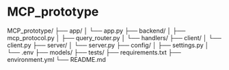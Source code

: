 # MCP_prototype

MCP_prototype/
├── app/
│   └── app.py
├── backend/
│   ├── mcp_protocol.py
│   ├── query_router.py
│   └── handlers/
├── client/
│   └── client.py
├── server/
│   └── server.py
├── config/
│   ├── settings.py
│   └── .env
├── models/
├── tests/
├── requirements.txt
├── environment.yml
└── README.md
